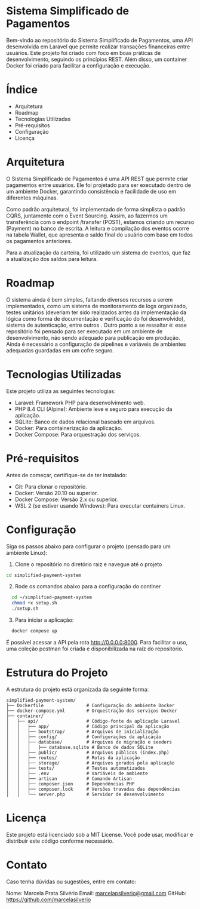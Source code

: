 # Sistema Simplificado de Pagamentos

Bem-vindo ao repositório do Sistema Simplificado de Pagamentos, uma API desenvolvida em Laravel que permite realizar transações financeiras entre usuários. Este projeto foi criado com foco em boas práticas de desenvolvimento, seguindo os princípios REST. Além disso, um container Docker foi criado para facilitar a configuração e execução.

# Índice

- Arquitetura
- Roadmap
- Tecnologias Utilizadas
- Pré-requisitos
- Configuração
- Licença

# Arquitetura

O Sistema Simplificado de Pagamentos é uma API REST que permite criar pagamentos entre usuários. Ele foi projetado para ser executado dentro de um ambiente Docker, garantindo consistência e facilidade de uso em diferentes máquinas.

Como padrão arquitetural, foi implementado de forma simplista o padrão CQRS, juntamente com o Event Sourcing. Assim, ao fazermos um transferência com o endpoint /transfer (POST), estamos criando um recurso (Payment) no banco de escrita. A leitura e compilação dos eventos ocorre na tabela Wallet, que apresenta o saldo final do usuário com base em todos os pagamentos anteriores. 

Para a atualização da carteira, foi utilizado um sistema de eventos, que faz a atualização dos saldos para leitura.

# Roadmap

O sistema ainda é bem simples, faltando diversos recursos a serem implementados, como um sistema de monitoramento de logs organizado, testes unitários (deveriam ter sido realizados antes da implementação da lógica como forma de documentação e verificação do foi desenvolvido), sistema de autenticação, entre outros . Outro ponto a se ressaltar é: esse repositório foi pensado para ser executado em um ambiente de desenvolvimento, não sendo adequado para publicação em produção. Ainda é necessário a configuração de pipelines e variáveis de ambientes adequadas guardadas em um cofre seguro.

# Tecnologias Utilizadas

Este projeto utiliza as seguintes tecnologias:

- Laravel: Framework PHP para desenvolvimento web.
- PHP 8.4 CLI (Alpine): Ambiente leve e seguro para execução da aplicação.
- SQLite: Banco de dados relacional baseado em arquivos.
- Docker: Para containerização da aplicação.
- Docker Compose: Para orquestração dos serviços.

# Pré-requisitos

Antes de começar, certifique-se de ter instalado:

- Git: Para clonar o repositório.
- Docker: Versão 20.10 ou superior.
- Docker Compose: Versão 2.x ou superior.
- WSL 2 (se estiver usando Windows): Para executar containers Linux.

# Configuração

Siga os passos abaixo para configurar o projeto (pensado para um ambiente Linux):


1. Clone o repositório no diretório raiz e navegue até o projeto

```bash
cd simplified-payment-system
```

2. Rode os comandos abaixo para a configuração do continer

```bash
  cd ~/simplified-payment-system
  chmod +x setup.sh
  ./setup.sh
```

3. Para iniciar a aplicação: 

```bash
  docker compose up
```

É possível acessar a API pela rota http://0.0.0.0:8000. Para facilitar o uso, uma coleção postman foi criada e disponibilizada na raiz do repositório.

# Estrutura do Projeto

A estrutura do projeto está organizada da seguinte forma:
```
simplified-payment-system/
├── Dockerfile                # Configuração do ambiente Docker
├── docker-compose.yml        # Orquestração dos serviços Docker
├── container/
│   ├── api/                  # Código-fonte da aplicação Laravel
│   │   ├── app/              # Código principal da aplicação
│   │   ├── bootstrap/        # Arquivos de inicialização
│   │   ├── config/           # Configurações da aplicação
│   │   ├── database/         # Arquivos de migração e seeders
│   │   │   ├── database.sqlite # Banco de dados SQLite
│   │   ├── public/           # Arquivos públicos (index.php)
│   │   ├── routes/           # Rotas da aplicação
│   │   ├── storage/          # Arquivos gerados pela aplicação
│   │   ├── tests/            # Testes automatizados
│   │   ├── .env              # Variáveis de ambiente
│   │   ├── artisan           # Comando Artisan
│   │   ├── composer.json     # Dependências PHP
│   │   ├── composer.lock     # Versões travadas das dependências
│   │   └── server.php        # Servidor de desenvolvimento
```

# Licença

Este projeto está licenciado sob a MIT License. Você pode usar, modificar e distribuir este código conforme necessário.


# Contato

Caso tenha dúvidas ou sugestões, entre em contato:

Nome: Marcela Prata Silvério
Email: marcelapsilverio@gmail.com
GitHub: https://github.com/marcelasilverio
